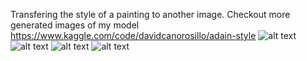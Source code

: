 Transfering the style of a painting to another image.
Checkout more generated images of my model https://www.kaggle.com/code/davidcanorosillo/adain-style
![alt text](https://github.com/DavidCanoRosillo/GANS/blob/master/style_transfer_ADAIN/results/Screenshot%202022-03-21%20at%2013.44.45.png)
![alt text](https://github.com/DavidCanoRosillo/GANS/blob/master/style_transfer_ADAIN/results/Screenshot%202022-03-21%20at%2013.45.16.png)
![alt text](https://github.com/DavidCanoRosillo/GANS/blob/master/style_transfer_ADAIN/results/Screenshot%202022-03-21%20at%2013.45.33.png)
![alt text](https://github.com/DavidCanoRosillo/GANS/blob/master/style_transfer_ADAIN/results/Screenshot%202022-03-21%20at%2013.46.52.png)
